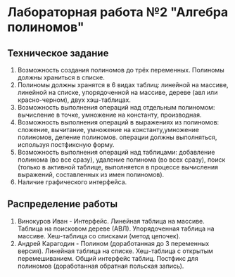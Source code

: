 # Лабораторная работа №2 "Алгебра полиномов"

## Техническое задание
1. Возможность создания полиномов до трёх переменных. Полиномы должны храниться в списке.
2. Полиномы должны хранятся в 6 видах таблиц: линейной на массиве, линейной на списке, упорядоченной на массиве, дереве (авл или красно-черном), двух хэш-таблицах.
3. Возможность выполнения операций над отдельным полиномом: вычисление в точке, умножение на константу, производная. 
4. Возможность выполнения операций в выражениях из полиномов: сложение, вычитание, умножение на константу,умножение полиномов, деление полиномов. операции должны выполняться, используя постфиксную форму.
5. Возможность выполнения операций над таблицами: добавление полинома (во все сразу), удаление полинома (во всех сразу), поиск (только в активной таблице, выполняется в процессе вычисления выражений, составленных из имен полиномов).
6. Наличие графического интерфейса.

## Распределение работы
1. Винокуров Иван - Интерфейс. Линейная таблица на массиве. Таблица на поисковом дереве (АВЛ). Упорядоченная таблица на массиве. Хеш-таблица со списками (метод цепочек).
2. Андрей Карагодин - Полином (доработанная до 3 переменных версия). Линейная таблица на списке. Хеш-таблица с открытым перемешиванием. Общий интерфейс таблиц. Постфикс для полиномов (доработанная обратная польская запись).

